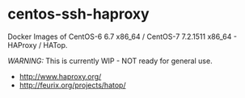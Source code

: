 centos-ssh-haproxy
==================

Docker Images of CentOS-6 6.7 x86_64 / CentOS-7 7.2.1511 x86_64 - HAProxy / HATop.

*WARNING:* This is currently WIP - NOT ready for general use.

- http://www.haproxy.org/
- http://feurix.org/projects/hatop/